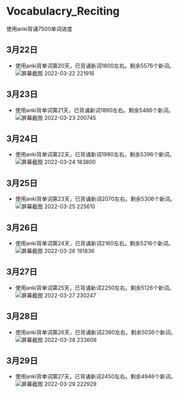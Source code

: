 # Vocabulacry_Reciting
使用anki背诵7500单词进度

## 3月22日
- 使用anki背单词第20天，已背诵新词1800左右。剩余5576个新词。
![屏幕截图 2022-03-22 221916](https://user-images.githubusercontent.com/57445651/159503118-9f1c7eeb-6a12-4d16-bd0a-b53a9d29d664.png)


## 3月23日
- 使用anki背单词第21天，已背诵新词1890左右。剩余5486个新词。
![屏幕截图 2022-03-23 200745](https://user-images.githubusercontent.com/57445651/159695662-096abaa9-9602-48ea-8c38-5a8cad87bc15.png)


## 3月24日
- 使用anki背单词第22天，已背诵新词1980左右。剩余5396个新词。
![屏幕截图 2022-03-24 183800](https://user-images.githubusercontent.com/57445651/159898538-e536e944-c2df-48b4-8505-0252c63538d4.png)


## 3月25日
- 使用anki背单词第23天，已背诵新词2070左右。剩余5306个新词。
![屏幕截图 2022-03-25 225610](https://user-images.githubusercontent.com/57445651/160145713-80b52f09-628c-411a-81ac-87425346dfde.png)



## 3月26日
- 使用anki背单词第24天，已背诵新词2160左右。剩余5216个新词。
![屏幕截图 2022-03-26 191836](https://user-images.githubusercontent.com/57445651/160237089-d218ee78-745d-466c-854b-8943a18dd8db.png)


## 3月27日
- 使用anki背单词第25天，已背诵新词2250左右。剩余5126个新词。
![屏幕截图 2022-03-27 230247](https://user-images.githubusercontent.com/57445651/160287760-04ebf14b-1e58-4ea6-bd29-7517eb1d4af2.png)


## 3月28日
- 使用anki背单词第26天，已背诵新词2360左右。剩余5036个新词。
![屏幕截图 2022-03-28 233608](https://user-images.githubusercontent.com/57445651/160434979-eca27bd0-a783-4ec6-bb2f-c92b6dfa8648.png)


## 3月29日
- 使用anki背单词第27天，已背诵新词2450左右。剩余4946个新词。
![屏幕截图 2022-03-29 222929](https://user-images.githubusercontent.com/57445651/160635443-1e2a755d-3027-4588-9009-8654cd9a8eb9.png)

